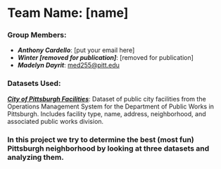 <h1>Team Name: [name]</h1>

<h3>Group Members: </h3>

- ***Anthony Cardello***: [put your email here]
- ***Winter [removed for publication]***: [removed for publication]
- ***Madelyn Dayrit***: med255@pitt.edu

<h3>Datasets Used: </h3>

***[City of Pittsburgh Facilities](https://data.wprdc.org/dataset/city-of-pittsburgh-facilities)***: Dataset of public city facilities from the Operations Management System for the Department of Public Works in Pittsburgh. Includes facility type, name, address, neighborhood, and associated public works division. 

<h3> In this project we try to determine the best (most fun) Pittsburgh neighborhood by looking at three datasets and analyzing them. </h3>
